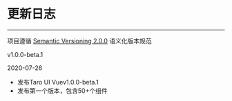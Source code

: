 
# 更新日志

----

项目遵循 [Semantic Versioning 2.0.0](http://semver.org/lang/zh-CN/) 语义化版本规范

<div class="row changelog">
  <div class="at-timeline">
    <div class="at-timeline__item at-timeline__item--last at-timeline__item--custom at-timeline__item--error">
      <div class="at-timeline__tail"></div>
      <div class="at-timeline__dot">
        <i class="icon icon-award"></i>
      </div>
      <div class="at-timeline__content">
        <p class="head">v1.0.0-beta.1</p>
        <p class="time">
          <span>2020-07-26</span>
        </p>
        <ul class="content">
          <li>发布<span>Taro UI Vue</span>v1.0.0-beta.1</li>
          <li>发布第一个版本，包含<span>50+</span>个组件</li>
        </ul>
      </div>
    </div>
  </div>
</div>
